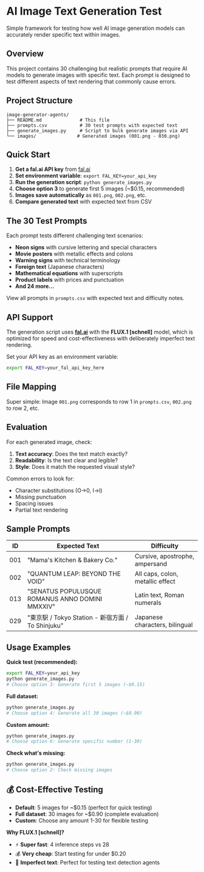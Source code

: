 # AI Image Text Generation Test

Simple framework for testing how well AI image generation models can accurately render specific text within images.

## Overview

This project contains 30 challenging but realistic prompts that require AI models to generate images with specific text. Each prompt is designed to test different aspects of text rendering that commonly cause errors.

## Project Structure

```
image-generator-agents/
├── README.md              # This file
├── prompts.csv            # 30 test prompts with expected text
├── generate_images.py     # Script to bulk generate images via API
└── images/               # Generated images (001.png - 030.png)
```

## Quick Start

1. **Get a fal.ai API key** from [fal.ai](https://fal.ai/)
2. **Set environment variable**: `export FAL_KEY=your_api_key`
3. **Run the generation script**: `python generate_images.py`
4. **Choose option 3** to generate first 5 images (~$0.15, recommended)
5. **Images save automatically** as `001.png`, `002.png`, etc.
6. **Compare generated text** with expected text from CSV

## The 30 Test Prompts

Each prompt tests different challenging text scenarios:

- **Neon signs** with cursive lettering and special characters
- **Movie posters** with metallic effects and colons
- **Warning signs** with technical terminology
- **Foreign text** (Japanese characters)
- **Mathematical equations** with superscripts
- **Product labels** with prices and punctuation
- **And 24 more...**

View all prompts in `prompts.csv` with expected text and difficulty notes.

## API Support

The generation script uses **[fal.ai](https://fal.ai/)** with the **FLUX.1 [schnell]** model, which is optimized for speed and cost-effectiveness with deliberately imperfect text rendering.

Set your API key as an environment variable:
```bash
export FAL_KEY=your_fal_api_key_here
```

## File Mapping

Super simple: Image `001.png` corresponds to row 1 in `prompts.csv`, `002.png` to row 2, etc.

## Evaluation

For each generated image, check:
1. **Text accuracy**: Does the text match exactly?
2. **Readability**: Is the text clear and legible?
3. **Style**: Does it match the requested visual style?

Common errors to look for:
- Character substitutions (O→0, I→l)
- Missing punctuation
- Spacing issues
- Partial text rendering

## Sample Prompts

| ID | Expected Text | Difficulty |
|----|---------------|------------|
| 001 | "Mama's Kitchen & Bakery Co." | Cursive, apostrophe, ampersand |
| 002 | "QUANTUM LEAP: BEYOND THE VOID" | All caps, colon, metallic effect |
| 013 | "SENATUS POPULUSQUE ROMANUS ANNO DOMINI MMXXIV" | Latin text, Roman numerals |
| 029 | "東京駅 / Tokyo Station - 新宿方面 / To Shinjuku" | Japanese characters, bilingual |

## Usage Examples

**Quick test (recommended):**
```bash
export FAL_KEY=your_api_key
python generate_images.py
# Choose option 3: Generate first 5 images (~$0.15)
```

**Full dataset:**
```bash
python generate_images.py
# Choose option 4: Generate all 30 images (~$0.90)
```

**Custom amount:**
```bash
python generate_images.py
# Choose option 6: Generate specific number (1-30)
```

**Check what's missing:**
```bash
python generate_images.py  
# Choose option 2: Check missing images
```

## 💰 Cost-Effective Testing

- **Default**: 5 images for ~$0.15 (perfect for quick testing)
- **Full dataset**: 30 images for ~$0.90 (complete evaluation)
- **Custom**: Choose any amount 1-30 for flexible testing

**Why FLUX.1 [schnell]?** 
- ⚡ **Super fast**: 4 inference steps vs 28
- 💰 **Very cheap**: Start testing for under $0.20
- 🎯 **Imperfect text**: Perfect for testing text detection agents